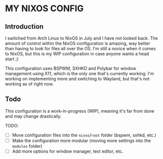 # MY NIXOS CONFIG

## Introduction

I switched from Arch Linux to NixOS in July and I have not looked back. The amount of control within the NixOS configuration is amazing, way better than having to look for files all over the OS. I'm still a novice when it comes to NixOS, but this is my WIP configuration in case anyone wants a head start ;)

This configuration uses BSPWM, SXHKD and Polybar for window management using X11, which is the only one that's currently working. I'm working on implementing more and switching to Wayland, but that's not working as of right now.

## Todo

This configuration is a work-in-progress (WIP), meaning it's far from done and may change drastically.

TODO:

- [ ] Move configuration files into the `nixos`/`root` folder (bspwm, sxhkd, etc.)
- [ ] Make the configuration more modular (moving more settings into the `modules` folder)
- [ ] Add more options for window manager, text editor, etc.
